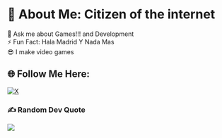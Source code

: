 # 💫 About Me: Citizen of the internet 

💬 Ask me about Games!!! and Development<br>⚡ Fun Fact: Hala Madrid Y Nada Mas<br> 😎 I make video games

## 🌐 Follow Me Here:
[![X](https://img.shields.io/badge/@ThatTanishqTak-black.svg?logo=X&logoColor=white)](https://x.com/ThatTanishqTak) 

### ✍️ Random Dev Quote
![](https://quotes-github-readme.vercel.app/api?type=horizontal&theme=dark)
